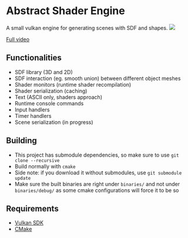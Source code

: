 # Abstract Shader Engine
A small vulkan engine for generating scenes with SDF and shapes.
![](docs/gifs/scene_sample_001.gif)

[Full video](https://www.youtube.com/watch?v=tBGiiRAWWSA)

## Functionalities
- SDF library (3D and 2D)
- SDF interaction (eg. smooth union) between different object meshes 
- Shader monitors (runtime shader recompilation)
- Shader serialization (caching)
- Text (ASCII only, shaders approach)
- Runtime console commands
- Input handlers
- Timer handlers
- Scene serialization (in progress)
 
## Building
- This project has submodule dependencies, so make sure to use `git clone --recursive`
- Build normally with `cmake`
- Side note: if you download it without submodules, use `git submodule update`
- Make sure the built binaries are right under `binaries/` and not under `binaries/debug/` as some cmake configurations will force it to be so

## Requirements
- [Vulkan SDK](https://www.lunarg.com/vulkan-sdk/)
- [CMake](https://cmake.org/download/)
